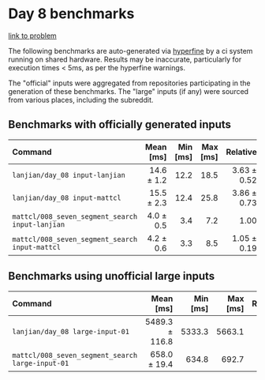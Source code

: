# Day 8 benchmarks

[link to problem](http://adventofcode.com/2021/day/8)

The following benchmarks are auto-generated via [hyperfine](https://github.com/sharkdp/hyperfine) by a ci system running on shared hardware. Results may be inaccurate, particularly for execution times < 5ms, as per the hyperfine warnings.

The "official" inputs were aggregated from repositories participating in the generation of these benchmarks. The "large" inputs (if any) were sourced from various places, including the subreddit.

## Benchmarks with officially generated inputs
| Command | Mean [ms] | Min [ms] | Max [ms] | Relative |
|:---|---:|---:|---:|---:|
| `lanjian/day_08 input-lanjian` | 14.6 ± 1.2 | 12.2 | 18.5 | 3.63 ± 0.52 |
| `lanjian/day_08 input-mattcl` | 15.5 ± 2.3 | 12.4 | 25.8 | 3.86 ± 0.73 |
| `mattcl/008_seven_segment_search input-lanjian` | 4.0 ± 0.5 | 3.4 | 7.2 | 1.00 |
| `mattcl/008_seven_segment_search input-mattcl` | 4.2 ± 0.6 | 3.3 | 8.5 | 1.05 ± 0.19 |
## Benchmarks using unofficial large inputs
| Command | Mean [ms] | Min [ms] | Max [ms] | Relative |
|:---|---:|---:|---:|---:|
| `lanjian/day_08 large-input-01` | 5489.3 ± 116.8 | 5333.3 | 5663.1 | 8.34 ± 0.30 |
| `mattcl/008_seven_segment_search large-input-01` | 658.0 ± 19.4 | 634.8 | 692.7 | 1.00 |
